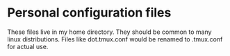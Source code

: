# Personal configuration files

These files live in my home directory. They should be common to many linux
distributions. Files like dot.tmux.conf would be renamed to .tmux.conf for
actual use.
